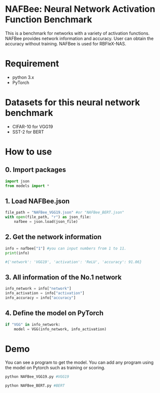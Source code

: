 # NAFBee: Neural Network Activation Function Benchmark
This is a benchmark for networks with a variety of activation functions. NAFBee provides network information and accuracy. User can obtain the accuracy without training. NAFBee is used for RBFleX-NAS.

# Requirement
- python 3.x
- PyTorch

# Datasets for this neural network benchmark
- CIFAR-10 for VGG19
- SST-2 for BERT

# How to use
## 0. Import packages
```python
import json
from models import *
```

## 1. Load NAFBee.json
```python
file_path = "NAFBee_VGG19.json" #or "NAFBee_BERT.json"
with open(file_path, "r") as json_file:
    nafbee = json.load(json_file)
```

## 2. Get the network information
```python
info = nafbee["1"] #you can input numbers from 1 to 11.
print(info)

#{'network': 'VGG19', 'activation': 'ReLU', 'accuracy': 91.06}
```
## 3. All information of the No.1 network
```python
info_network = info["network"]
info_activation = info["activation"]
info_accuracy = info["accuracy"]
```

## 4. Define the model on PyTorch
```python
if "VGG" in info_network:
    model = VGG(info_network, info_activation)
```

# Demo
You can see a program to get the model. You can add any program using the model on Pytorch such as training or scoring.
```python
python NAFBee_VGG19.py #VGG19
```
```python
python NAFBee_BERT.py #BERT
```
